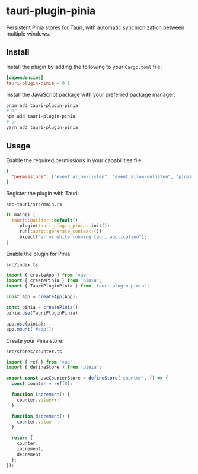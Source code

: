# tauri-plugin-pinia

Persistent Pinia stores for Tauri, with automatic synchronization between multiple windows.

## Install

Install the plugin by adding the following to your `Cargo.toml` file:

```toml
[dependencies]
tauri-plugin-pinia = 0.1
```

Install the JavaScript package with your preferred package manager:

```sh
pnpm add tauri-plugin-pinia
# or
npm add tauri-plugin-pinia
# or
yarn add tauri-plugin-pinia
```

## Usage

Enable the required permissions in your capabilities file:

```json
{
  "permissions": ["event:allow-listen", "event:allow-unlisten", "pinia:default"]
}
```

Register the plugin with Tauri:

`src-tauri/src/main.rs`

```rust
fn main() {
  tauri::Builder::default()
    .plugin(tauri_plugin_pinia::init())
    .run(tauri::generate_context!())
    .expect("error while running tauri application");
}
```

Enable the plugin for Pinia:

`src/index.ts`

```ts
import { createApp } from 'vue';
import { createPinia } from 'pinia';
import { TauriPluginPinia } from 'tauri-plugin-pinia';

const app = createApp(App);

const pinia = createPinia();
pinia.use(TauriPluginPinia);

app.use(pinia);
app.mount('#app');
```

Create your Pinia store:

`src/stores/counter.ts`

```ts
import { ref } from 'vue';
import { defineStore } from 'pinia';

export const useCounterStore = defineStore('counter', () => {
  const counter = ref(0);

  function increment() {
    counter.value++;
  }

  function decrement() {
    counter.value--;
  }

  return {
    counter,
    increment,
    decrement
  };
});
```
